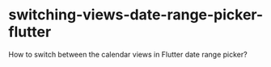 # switching-views-date-range-picker-flutter
How to switch between the calendar views in Flutter date range picker?
